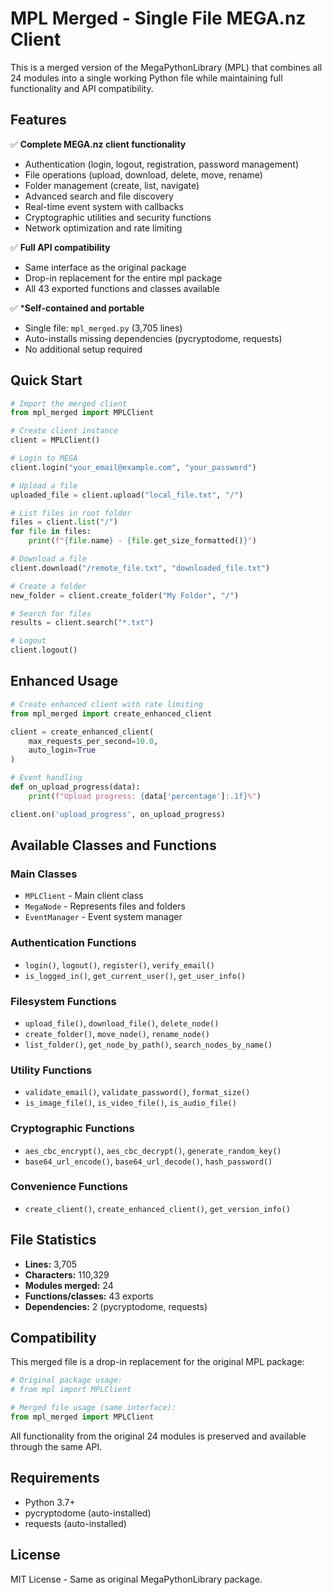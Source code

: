 # MPL Merged - Single File MEGA.nz Client

This is a merged version of the MegaPythonLibrary (MPL) that combines all 24 modules into a single working Python file while maintaining full functionality and API compatibility.

## Features

✅ **Complete MEGA.nz client functionality**
- Authentication (login, logout, registration, password management)
- File operations (upload, download, delete, move, rename)
- Folder management (create, list, navigate)
- Advanced search and file discovery
- Real-time event system with callbacks
- Cryptographic utilities and security functions
- Network optimization and rate limiting

✅ **Full API compatibility**
- Same interface as the original package
- Drop-in replacement for the entire mpl package
- All 43 exported functions and classes available

✅ ***Self-contained and portable**
- Single file: `mpl_merged.py` (3,705 lines)
- Auto-installs missing dependencies (pycryptodome, requests)
- No additional setup required 

## Quick Start

```python
# Import the merged client
from mpl_merged import MPLClient

# Create client instance
client = MPLClient()

# Login to MEGA
client.login("your_email@example.com", "your_password")

# Upload a file
uploaded_file = client.upload("local_file.txt", "/")

# List files in root folder
files = client.list("/")
for file in files:
    print(f"{file.name} - {file.get_size_formatted()}")

# Download a file
client.download("/remote_file.txt", "downloaded_file.txt")

# Create a folder
new_folder = client.create_folder("My Folder", "/")

# Search for files
results = client.search("*.txt")

# Logout
client.logout()
```

## Enhanced Usage

```python
# Create enhanced client with rate limiting
from mpl_merged import create_enhanced_client

client = create_enhanced_client(
    max_requests_per_second=10.0,
    auto_login=True
)

# Event handling
def on_upload_progress(data):
    print(f"Upload progress: {data['percentage']:.1f}%")

client.on('upload_progress', on_upload_progress)
```

## Available Classes and Functions

### Main Classes
- `MPLClient` - Main client class
- `MegaNode` - Represents files and folders
- `EventManager` - Event system manager

### Authentication Functions
- `login()`, `logout()`, `register()`, `verify_email()`
- `is_logged_in()`, `get_current_user()`, `get_user_info()`

### Filesystem Functions
- `upload_file()`, `download_file()`, `delete_node()`
- `create_folder()`, `move_node()`, `rename_node()`
- `list_folder()`, `get_node_by_path()`, `search_nodes_by_name()`

### Utility Functions
- `validate_email()`, `validate_password()`, `format_size()`
- `is_image_file()`, `is_video_file()`, `is_audio_file()`

### Cryptographic Functions
- `aes_cbc_encrypt()`, `aes_cbc_decrypt()`, `generate_random_key()`
- `base64_url_encode()`, `base64_url_decode()`, `hash_password()`

### Convenience Functions
- `create_client()`, `create_enhanced_client()`, `get_version_info()`

## File Statistics

- **Lines:** 3,705
- **Characters:** 110,329
- **Modules merged:** 24
- **Functions/classes:** 43 exports
- **Dependencies:** 2 (pycryptodome, requests)

## Compatibility

This merged file is a drop-in replacement for the original MPL package:

```python
# Original package usage:
# from mpl import MPLClient

# Merged file usage (same interface):
from mpl_merged import MPLClient
```

All functionality from the original 24 modules is preserved and available through the same API.

## Requirements

- Python 3.7+
- pycryptodome (auto-installed)
- requests (auto-installed)

## License

MIT License - Same as original MegaPythonLibrary package.